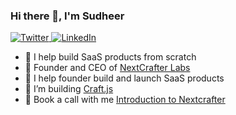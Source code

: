 ### Hi there 👋, I'm Sudheer

<a href="https://www.twitter.com/sudheerkumarme" target="__blank">
  <img src="https://img.shields.io/twitter/follow/sudheerkumarme?style=social" alt="Twitter">
</a>
<a href="https://www.linkedin.com/in/sudheerkumarme" target="_blank">
  <img src="https://img.shields.io/badge/LinkedIn-%230077B5.svg?&style=flat-square&logo=linkedin&logoColor=white" alt="LinkedIn">
</a>
<br>

- 🔭 I help build SaaS products from scratch
- 🌱 Founder and CEO of [NextCrafter Labs](https://nextcrafter.com)
- 👯 I help founder build and launch SaaS products
- 🤔 I’m building [Craft.js](https://github.com/nextcrafter/craft.js)
- 💬 Book a call with me [Introduction to Nextcrafter](https://cal.com/nextcrafter/intro)
